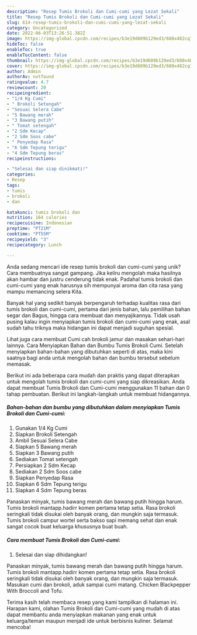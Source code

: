 ```yaml
---
description: "Resep Tumis Brokoli dan Cumi-cumi yang Lezat Sekali"
title: "Resep Tumis Brokoli dan Cumi-cumi yang Lezat Sekali"
slug: 614-resep-tumis-brokoli-dan-cumi-cumi-yang-lezat-sekali
category: Uncategorized
date: 2022-06-03T13:26:51.382Z
image: https://img-global.cpcdn.com/recipes/b3e19d609b129ed3/680x482cq70/tumis-brokoli-dan-cumi-cumi-foto-resep-utama.jpg
hideToc: false
enableToc: true
enableTocContent: false
thumbnail: https://img-global.cpcdn.com/recipes/b3e19d609b129ed3/680x482cq70/tumis-brokoli-dan-cumi-cumi-foto-resep-utama.jpg
cover: https://img-global.cpcdn.com/recipes/b3e19d609b129ed3/680x482cq70/tumis-brokoli-dan-cumi-cumi-foto-resep-utama.jpg
author: Admin
authorAv: notfound
ratingvalue: 4.7
reviewcount: 20
recipeingredient:
- "1/4 Kg Cumi"
- " Brokoli Setengah"
- "Sesuai Selera Cabe"
- "5 Bawang merah"
- "3 Bawang putih"
- " Tomat setengah"
- "2 Sdm Kecap"
- "2 Sdm Soos cabe"
- " Penyedap Rasa"
- "6 Sdm Tepung terigu"
- "4 Sdm Tepung beras"
recipeinstructions:

- "Selesai dan siap dinikmati!"
categories:
- Resep
tags:
- tumis
- brokoli
- dan

katakunci: tumis brokoli dan 
nutrition: 164 calories
recipecuisine: Indonesian
preptime: "PT21M"
cooktime: "PT55M"
recipeyield: "3"
recipecategory: Lunch

---
```





Anda sedang mencari ide resep tumis brokoli dan cumi-cumi yang unik? Cara membuatnya sangat gampang. Jika keliru mengolah maka hasilnya akan hambar dan justru cenderung tidak enak. Padahal tumis brokoli dan cumi-cumi yang enak harusnya sih mempunyai aroma dan cita rasa yang mampu memancing selera Kita.





Banyak hal yang sedikit banyak berpengaruh terhadap kualitas rasa dari tumis brokoli dan cumi-cumi, pertama dari jenis bahan, lalu pemilihan bahan segar dan Bagus, hingga cara membuat dan menyajikannya. Tidak usah pusing kalau ingin menyiapkan tumis brokoli dan cumi-cumi yang enak,      asal sudah tahu triknya maka hidangan ini dapat menjadi suguhan spesial.














Lihat juga cara membuat Cumi cah brokoli jamur dan masakan sehari-hari lainnya. Cara Menyiapkan Bahan dan Bumbu Tumis Brokoli Cumi. Setelah menyiapkan bahan-bahan yang dibutuhkan seperti di atas, maka kini saatnya bagi anda untuk mengolah bahan dan bumbu tersebut sebelum memasak.






Berikut ini ada beberapa cara mudah dan praktis yang dapat diterapkan untuk mengolah tumis brokoli dan cumi-cumi yang siap dikreasikan. Anda dapat membuat Tumis Brokoli dan Cumi-cumi menggunakan 11 bahan dan 0 tahap pembuatan. Berikut ini langkah-langkah untuk membuat hidangannya.

<!--inarticleads1-->

##### Bahan-bahan dan bumbu yang dibutuhkan dalam menyiapkan Tumis Brokoli dan Cumi-cumi:

1. Gunakan 1/4 Kg Cumi
1. Siapkan  Brokoli Setengah
1. Ambil Sesuai Selera Cabe
1. Siapkan 5 Bawang merah
1. Siapkan 3 Bawang putih
1. Sediakan  Tomat setengah
1. Persiapkan 2 Sdm Kecap
1. Sediakan 2 Sdm Soos cabe
1. Siapkan  Penyedap Rasa
1. Siapkan 6 Sdm Tepung terigu
1. Siapkan 4 Sdm Tepung beras


Panaskan minyak, tumis bawang merah dan bawang putih hingga harum. Tumis brokoli mantapp.hadirr komen pertama tetap setia. Rasa brokoli seringkali tidak disukai oleh banyak orang, dan mungkin saja termasuk. Tumis brokoli campur wortel serta bakso sapi memang sehat dan enak sangat cocok buat keluarga khususnya buat buah. 

<!--inarticleads2-->

##### Cara membuat Tumis Brokoli dan Cumi-cumi:


1. Selesai dan siap dihidangkan!

Panaskan minyak, tumis bawang merah dan bawang putih hingga harum. Tumis brokoli mantapp.hadirr komen pertama tetap setia. Rasa brokoli seringkali tidak disukai oleh banyak orang, dan mungkin saja termasuk. Masukan cumi dan brokoli, aduk sampai cumi matang. Chicken Blackpepper With Broccoli and Tofu. 

Terima kasih telah membaca resep yang kami tampilkan di halaman ini. Harapan kami, olahan Tumis Brokoli dan Cumi-cumi yang mudah di atas dapat membantu anda menyiapkan makanan yang enak untuk keluarga/teman maupun menjadi ide untuk berbisnis kuliner. Selamat mencoba!
